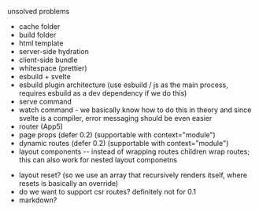 unsolved problems

- cache folder
- build folder
- html template
- server-side hydration
- client-side bundle
- whitespace (prettier)
- esbuild + svelte
- esbuild plugin architecture (use esbuild / js as the main process, requires esbuild as a dev dependency if we do this)
- serve command
- watch command - we basically know how to do this in theory and since svelte is a compiler, error messaging should be
  even easier
- router (App5)
- page props (defer 0.2) (supportable with context="module")
- dynamic routes (defer 0.2) (supportable with context="module")
- layout components -- instead of wrapping routes children wrap routes; this can also work for nested layout componetns

* layout reset? (so we use an array that recursively renders itself, where resets is basically an override)
* do we want to support csr routes? definitely not for 0.1
* markdown?
